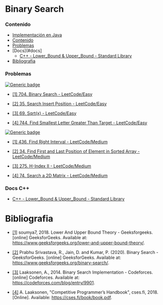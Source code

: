# Binary Search

### Contenido

* [Implementación en Java](#)
* [Contenido](#contenido)
* [Problemas](#problemas)
* [Docs](#docs]
    * [C++ - Lower_Bound & Upper_Bound - Standard Library](#c++---lower_bound--upper_bound---standard-library)
* [Bibliografia](#bibliografia)

### Problemas

[![Generic badge](https://img.shields.io/badge/LeetCode-Easy-green.svg)](https://leetcode.com/problemset/algorithms/)

* [[1] 704. Binary Search - LeetCode/Easy](https://leetcode.com/problems/binary-search/)

* [[2] 35. Search Insert Position - LeetCode/Easy](https://leetcode.com/problems/search-insert-position/)

* [[3] 69. Sqrt(x) - LeetCode/Easy](https://leetcode.com/problems/sqrtx/)

* [[4] 744. Find Smallest Letter Greater Than Target - LeetCode/Easy](https://leetcode.com/problems/find-smallest-letter-greater-than-target/)

[![Generic badge](https://img.shields.io/badge/LeetCode-Medium-yellow.svg)](https://leetcode.com/problemset/algorithms/)

* [[1] 436. Find Right Interval - LeetCode/Medium](https://leetcode.com/problems/find-right-interval/)

* [[2] 34. Find First and Last Position of Element in Sorted Array - LeetCode/Medium](https://leetcode.com/problems/find-first-and-last-position-of-element-in-sorted-array/)

* [[3] 275. H-Index II - LeetCode/Medium](https://leetcode.com/problems/h-index-ii/)

* [[4] 74. Search a 2D Matrix - LeetCode/Medium](https://leetcode.com/problems/search-a-2d-matrix/)

### Docs C++

* [C++ - Lower_Bound & Upper_Bound - Standard Library](https://github.com/LuisMBaezCo/AlgorithmNotebook/tree/master/Standard%20C%2B%2B/Data%20Structures%20/Lower_Bound%20%26%20Upper_Bound)

# Bibliografia

* [[1]](https://www.geeksforgeeks.org/lower-and-upper-bound-theory/) soumya7, 2018. Lower And Upper Bound Theory - Geeksforgeeks. [online] GeeksforGeeks. Available at: <https://www.geeksforgeeks.org/lower-and-upper-bound-theory/>.

* [[2]](https://www.geeksforgeeks.org/binary-search/) Prabhu Srivastava, R., Jain, D. and Kumar, P. (2020). Binary Search - GeeksforGeeks. [online] GeeksforGeeks. Available at: https://www.geeksforgeeks.org/binary-search/.

* [[3]](https://codeforces.com/blog/entry/9901) Laaksonen, A., 2014. Binary Search Implementation - Codeforces. [online] Codeforces. Available at: <https://codeforces.com/blog/entry/9901>.

* [[4]](https://cses.fi/book/book.pdf) A. Laaksonen, "Competitive Programmer’s Handbook", cses.fi, 2018. [Online]. Available: <https://cses.fi/book/book.pdf>.